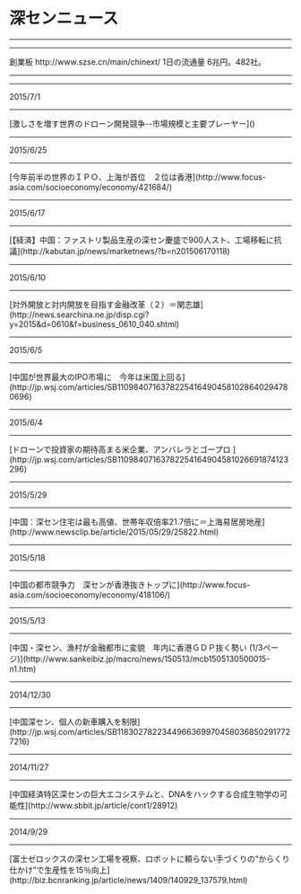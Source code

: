 # 深センニュース
---
<hr>
創業板 http://www.szse.cn/main/chinext/ 1日の流通量 6兆円。482社。
<hr>
<hr>
2015/7/1
<hr>
[激しさを増す世界のドローン開発競争--市場規模と主要プレーヤー]()
<hr>
2015/6/25
<hr>
[今年前半の世界のＩＰＯ、上海が首位　２位は香港](http://www.focus-asia.com/socioeconomy/economy/421684/)
<hr>
2015/6/17
<hr>
[【経済】中国：ファストリ製品生産の深セン慶盛で900人スト、工場移転に抗議](http://kabutan.jp/news/marketnews/?b=n201506170118)
<hr>
2015/6/10
<hr>
[対外開放と対内開放を目指す金融改革（２）＝関志雄](http://news.searchina.ne.jp/disp.cgi?y=2015&d=0610&f=business_0610_040.shtml)
<hr>
2015/6/5
<hr>
[中国が世界最大のIPO市場に　今年は米国上回る](http://jp.wsj.com/articles/SB11098407163782254164904581028640294780696)
<hr>
2015/6/4
<hr>
[ドローンで投資家の期待高まる米企業、アンバレラとゴープロ
](http://jp.wsj.com/articles/SB11098407163782254164904581026691874123296)
<hr>
2015/5/29
<hr>
[中国：深セン住宅は最も高値、世帯年収倍率21.7倍に＝上海易居房地産](http://www.newsclip.be/article/2015/05/29/25822.html)
<hr>
2015/5/18
<hr>
[中国の都市競争力　深センが香港抜きトップに](http://www.focus-asia.com/socioeconomy/economy/418106/)
<hr>
2015/5/13
<hr>
[中国・深セン、漁村が金融都市に変貌　年内に香港ＧＤＰ抜く勢い (1/3ページ)](http://www.sankeibiz.jp/macro/news/150513/mcb1505130500015-n1.htm)
<hr>
2014/12/30
<hr>
[中国深セン、個人の新車購入を制限](http://jp.wsj.com/articles/SB11830278223449663699704580368502917727216)
<hr>
2014/11/27
<hr>
[中国経済特区深センの巨大エコシステムと、DNAをハックする合成生物学の可能性](http://www.sbbit.jp/article/cont1/28912)
<hr>
2014/9/29
<hr>
[富士ゼロックスの深セン工場を視察、ロボットに頼らない手づくりの“からくり仕かけ”で生産性を15％向上](http://biz.bcnranking.jp/article/news/1409/140929_137579.html)
